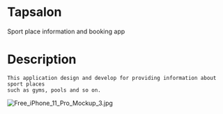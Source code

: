 # Tapsalon

Sport place information and booking app

# Description
    This application design and develop for providing information about sport places 
    such as gyms, pools and so on.


![Free_iPhone_11_Pro_Mockup_3.jpg](..%2FPro_tapsalon%2FPublish%20file%2FFree_iPhone_11_Pro_Mockup_3.jpg)


